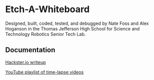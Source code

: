 # Etch-A-Whiteboard
Designed, built, coded, tested, and debugged by Nate Foss and Alex Hoganson in the Thomas Jefferson High School for Science and Technology Robotics Senior Tech Lab.

## Documentation
[Hackster.io writeup](https://www.hackster.io/wait-for-it/etch-a-whiteboard-automated-precision-drawing-b8f5b8)

[YouTube playlist of time-lapse videos](https://www.youtube.com/playlist?list=PLRdDXuANN3XmfM99mHG94mfGR06Hm311h)
